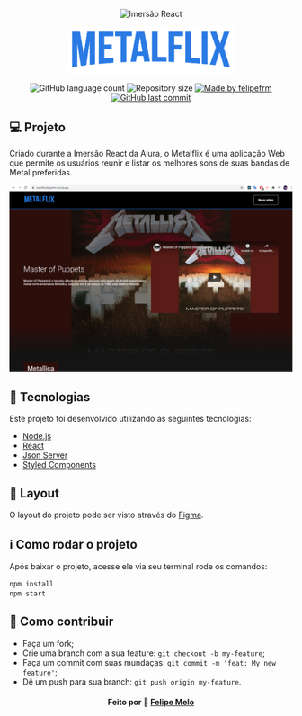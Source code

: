 <p align="center">
  <img alt="Imersão React" width="150px" src="https://www.alura.com.br/assets/img/imersoes/react/imersao-react-logo.1594044142.svg" />
</p>

<p align="center">
    <a href="https://reactflix.felipefrm.vercel.app/"><img alt="Metalflix" width="300px" src="https://github.com/felipefrm/metalflix/blob/master/src/assets/img/Logo.png" /></a>
</p>

<p align="center">
  <img alt="GitHub language count" src="https://img.shields.io/github/languages/count/felipefrm/metalflix?color=%2304D361">

  <img alt="Repository size" src="https://img.shields.io/github/repo-size/felipefrm/metalflix">
	
  <a href="https://www.linkedin.com/in/felipe-melo-a78504186/">
    <img alt="Made by felipefrm" src="https://img.shields.io/badge/made%20by-felipefrm-%2304D361">
  </a>

  <a href="https://github.com/felipefrm/ecoleta/commits/master">
    <img alt="GitHub last commit" src="https://img.shields.io/github/last-commit/felipefrm/metalflix">
  </a>
</p>

## 💻 Projeto

Criado durante a Imersão React da Alura, o Metalflix é uma aplicação Web que permite os usuários reunir e listar os melhores sons de suas bandas de Metal preferidas.

<p align="center">
    <a href="https://reactflix.felipefrm.vercel.app/"><img alt="Metalflix" src="https://github.com/felipefrm/metalflix/blob/master/.github/screenshot.png" /></a>
</p>

<a id="tecnologias"></a>
## :rocket: Tecnologias

Este projeto foi desenvolvido utilizando as seguintes tecnologias:

- [Node.js][nodejs]
- [React][reactjs]
- [Json Server](https://www.npmjs.com/package/json-server)
- [Styled Components](https://styled-components.com/)


<a id="layout"></a>
## 🔖 Layout

O layout do projeto pode ser visto através do [Figma](https://www.figma.com/file/tGiRfDCatcGfbftU8tBODk/AluraFlix?node-id=181%3A10).


## :information_source: Como rodar o projeto

Após baixar o projeto, acesse ele via seu terminal rode os comandos: 

```sh
npm install
npm start
```

## 🤔 Como contribuir

- Faça um fork;
- Crie uma branch com a sua feature: `git checkout -b my-feature`;
- Faça um commit com suas mundaças: `git commit -m 'feat: My new feature'`;
- Dê um push para sua branch: `git push origin my-feature`.


<h4 align="center">
     Feito por 💜  <a href="https://www.linkedin.com/in/felipe-melo-a78504186/" target="_blank">Felipe Melo</a>
</h4>

[nodejs]: https://nodejs.org/
[reactjs]: https://reactjs.org


